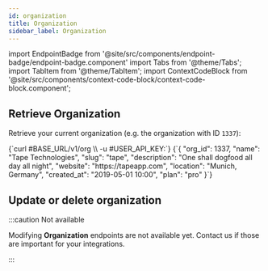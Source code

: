 ```yaml
---
id: organization
title: Organization
sidebar_label: Organization
---
```


import EndpointBadge from '@site/src/components/endpoint-badge/endpoint-badge.component'
import Tabs from '@theme/Tabs';
import TabItem from '@theme/TabItem';
import ContextCodeBlock from '@site/src/components/context-code-block/context-code-block.component';

## Retrieve Organization

<EndpointBadge method="GET" url="https://api.tapeapp.com/v1/workspace/org" />

Retrieve your current organization (e.g. the organization with ID `1337`):

<ContextCodeBlock language="shell" title='➡️      Request'>
{`curl #BASE_URL/v1/org \\
  -u #USER_API_KEY:`}
</ContextCodeBlock>

<ContextCodeBlock language="json" title='⬅️      Response'>
{`{
    "org_id": 1337,
    "name": "Tape Technologies",
    "slug": "tape",
    "description": "One shall dogfood all day all night",
    "website": "https://tapeapp.com",
    "location": "Munich, Germany",
    "created_at": "2019-05-01 10:00",
    "plan": "pro"
}`}
</ContextCodeBlock>

## Update or delete organization

:::caution Not available

Modifying **Organization** endpoints are not available yet. Contact us if those are important for your integrations.

:::
